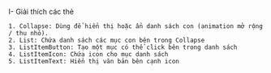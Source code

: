 I- Giải thích các thẻ

    1. Collapse: Dùng để hiển thị hoặc ẩn danh sách con (animation mở rộng / thu nhỏ).
    2. List: Chứa danh sách các mục con bên trong Collapse
    3. ListItemButton: Tạo một mục có thể click bên trong danh sách
    4. ListItemIcon: Chứa icon cho mục danh sách
    5. ListItemText: Hiển thị văn bản bên cạnh icon
